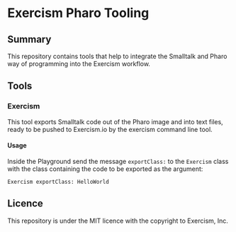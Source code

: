 # Exercism Pharo Tooling

## Summary
This repository contains tools that help to integrate the Smalltalk and Pharo way of programming into the Exercism workflow.

## Tools

### Exercism
This tool exports Smalltalk code out of the Pharo image and into text files, ready to be pushed to Exercism.io by the exercism
command line tool.

#### Usage
Inside the Playground send the message `exportClass:` to the `Exercism` class with the class containing the code to be 
exported as the argument:

```smalltalk
Exercism exportClass: HelloWorld
```

## Licence
This repository is under the MIT licence with the copyright to Exercism, Inc.
